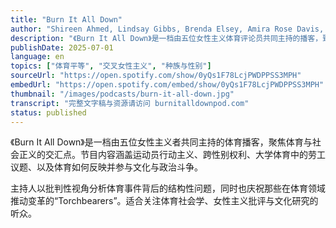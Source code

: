 ```yaml
---
title: "Burn It All Down"
author: "Shireen Ahmed, Lindsay Gibbs, Brenda Elsey, Amira Rose Davis, Jessica Luther"
description: "《Burn It All Down》是一档由五位女性主义体育评论员共同主持的播客，致力于从女性主义视角剖析体育与文化议题。主持人包括 Shireen Ahmed、Lindsay Gibbs、Brenda Elsey、Amira Rose Davis 与 Jessica Luther，她们在节目中探讨运动员行动主义、性别与种族交叉议题、体育产业中的不公现象，以及体育如何介入当代文化战争。节目风格犀利、批判性强，深受女性主义者与体育研究者欢迎，Spotify 评分高达 4.9（73 条评论）。"
publishDate: 2025-07-01
language: en
topics: ["体育平等", "交叉女性主义", "种族与性别"]
sourceUrl: "https://open.spotify.com/show/0yQs1F78LcjPWDPPSS3MPH"
embedUrl: "https://open.spotify.com/embed/show/0yQs1F78LcjPWDPPSS3MPH"
thumbnail: "/images/podcasts/burn-it-all-down.jpg"
transcript: "完整文字稿与资源请访问 burnitalldownpod.com"
status: published
---
```


《Burn It All Down》是一档由五位女性主义者共同主持的体育播客，聚焦体育与社会正义的交汇点。节目内容涵盖运动员行动主义、跨性别权利、大学体育中的劳工议题、以及体育如何反映并参与文化与政治斗争。

主持人以批判性视角分析体育事件背后的结构性问题，同时也庆祝那些在体育领域推动变革的“Torchbearers”。适合关注体育社会学、女性主义批评与文化研究的听众。
